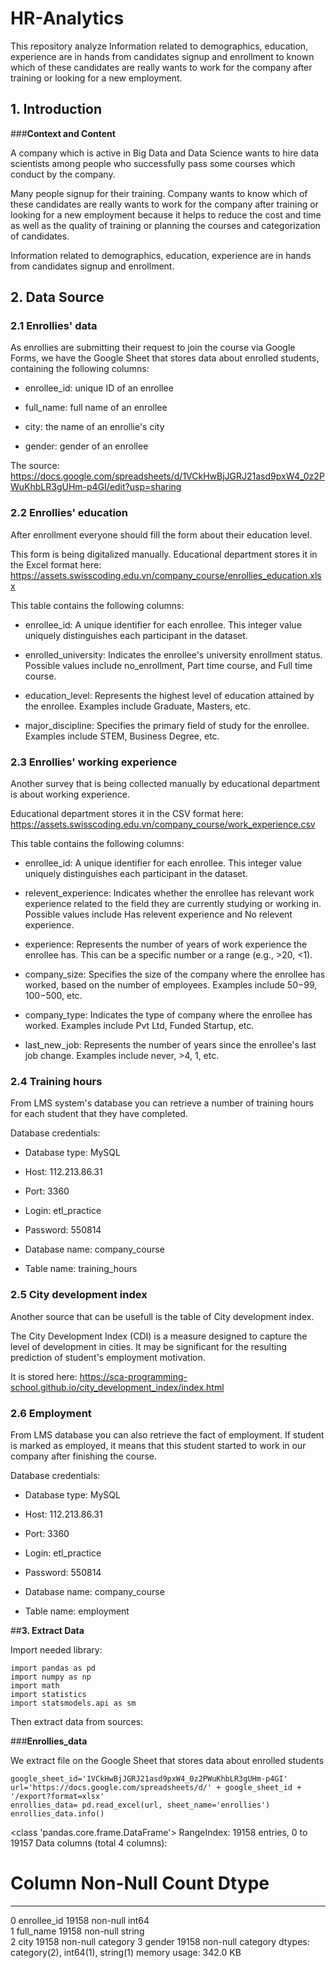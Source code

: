 # HR-Analytics
This repository analyze Information related to demographics, education, experience are in hands from candidates signup and enrollment to known which of these candidates are really wants to work for the company after training or looking for a new employment.

## **1. Introduction**

###**Context and Content**

A company which is active in Big Data and Data Science wants to hire data scientists among people who successfully pass some courses which conduct by the company.

Many people signup for their training. Company wants to know which of these candidates are really wants to work for the company after training or looking for a new employment because it helps to reduce the cost and time as well as the quality of training or planning the courses and categorization of candidates.

Information related to demographics, education, experience are in hands from candidates signup and enrollment.

## **2. Data Source**

### **2.1 Enrollies' data**

As enrollies are submitting their request to join the course via Google Forms, we have the Google Sheet that stores data about enrolled students, containing the following columns:

- enrollee_id: unique ID of an enrollee

- full_name: full name of an enrollee

- city: the name of an enrollie's city

- gender: gender of an enrollee

The source: https://docs.google.com/spreadsheets/d/1VCkHwBjJGRJ21asd9pxW4_0z2PWuKhbLR3gUHm-p4GI/edit?usp=sharing

### **2.2 Enrollies' education**

After enrollment everyone should fill the form about their education level.

This form is being digitalized manually. Educational department stores it in the Excel format here: https://assets.swisscoding.edu.vn/company_course/enrollies_education.xlsx

This table contains the following columns:

- enrollee_id: A unique identifier for each enrollee. This integer value uniquely distinguishes each participant in the dataset.

- enrolled_university: Indicates the enrollee's university enrollment status. Possible values include no_enrollment, Part time course, and Full time course.

- education_level: Represents the highest level of education attained by the enrollee. Examples include Graduate, Masters, etc.

- major_discipline: Specifies the primary field of study for the enrollee. Examples include STEM, Business Degree, etc.

### **2.3  Enrollies' working experience**

Another survey that is being collected manually by educational department is about working experience.

Educational department stores it in the CSV format here: https://assets.swisscoding.edu.vn/company_course/work_experience.csv

This table contains the following columns:

- enrollee_id: A unique identifier for each enrollee. This integer value uniquely distinguishes each participant in the dataset.

- relevent_experience: Indicates whether the enrollee has relevant work experience related to the field they are currently studying or working in. Possible values include Has relevent experience and No relevent experience.

- experience: Represents the number of years of work experience the enrollee has. This can be a specific number or a range (e.g., >20, <1).

- company_size: Specifies the size of the company where the enrollee has worked, based on the number of employees. Examples include 50−99, 100−500, etc.

- company_type: Indicates the type of company where the enrollee has worked. Examples include Pvt Ltd, Funded Startup, etc.

- last_new_job: Represents the number of years since the enrollee's last job change. Examples include never, >4, 1, etc.

### **2.4 Training hours**

From LMS system's database you can retrieve a number of training hours for each student that they have completed.

Database credentials:

- Database type: MySQL

- Host: 112.213.86.31

- Port: 3360

- Login: etl_practice

- Password: 550814

- Database name: company_course

- Table name: training_hours

### **2.5 City development index**

Another source that can be usefull is the table of City development index.

The City Development Index (CDI) is a measure designed to capture the level of development in cities. It may be significant for the resulting prediction of student's employment motivation.

It is stored here: https://sca-programming-school.github.io/city_development_index/index.html

### **2.6  Employment**

From LMS database you can also retrieve the fact of employment. If student is marked as employed, it means that this student started to work in our company after finishing the course.

Database credentials:

- Database type: MySQL

- Host: 112.213.86.31

- Port: 3360

- Login: etl_practice

- Password: 550814

- Database name: company_course

- Table name: employment

##**3. Extract Data**

Import needed library:

```
import pandas as pd
import numpy as np
import math
import statistics
import statsmodels.api as sm
```
Then extract data from sources:

###**Enrollies_data**

We extract file on the Google Sheet that stores data about enrolled students

```
google_sheet_id='1VCkHwBjJGRJ21asd9pxW4_0z2PWuKhbLR3gUHm-p4GI'
url='https://docs.google.com/spreadsheets/d/' + google_sheet_id + '/export?format=xlsx'
enrollies_data= pd.read_excel(url, sheet_name='enrollies')
enrollies_data.info()
```

<class 'pandas.core.frame.DataFrame'>
RangeIndex: 19158 entries, 0 to 19157
Data columns (total 4 columns):
 #   Column       Non-Null Count  Dtype   
---  ------       --------------  -----   
 0   enrollee_id  19158 non-null  int64   
 1   full_name    19158 non-null  string  
 2   city         19158 non-null  category
 3   gender       19158 non-null  category
dtypes: category(2), int64(1), string(1)
memory usage: 342.0 KB
